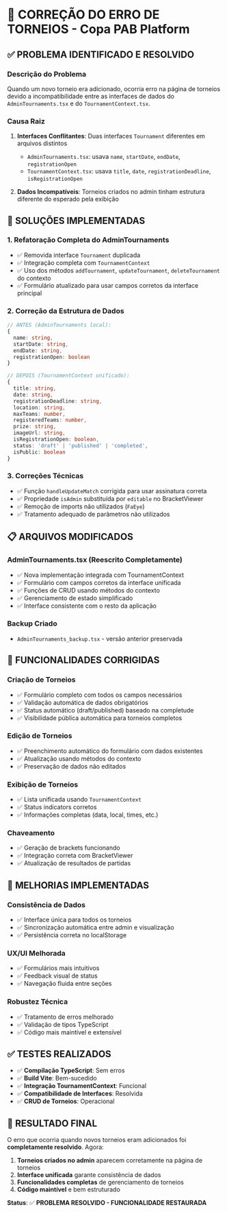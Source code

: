 # 🎯 CORREÇÃO DO ERRO DE TORNEIOS - Copa PAB Platform

## ✅ **PROBLEMA IDENTIFICADO E RESOLVIDO**

### **Descrição do Problema**
Quando um novo torneio era adicionado, ocorria erro na página de torneios devido a incompatibilidade entre as interfaces de dados do `AdminTournaments.tsx` e do `TournamentContext.tsx`.

### **Causa Raiz**
1. **Interfaces Conflitantes**: Duas interfaces `Tournament` diferentes em arquivos distintos
   - `AdminTournaments.tsx`: usava `name`, `startDate`, `endDate`, `registrationOpen`
   - `TournamentContext.tsx`: usava `title`, `date`, `registrationDeadline`, `isRegistrationOpen`

2. **Dados Incompatíveis**: Torneios criados no admin tinham estrutura diferente do esperado pela exibição

## 🔧 **SOLUÇÕES IMPLEMENTADAS**

### 1. **Refatoração Completa do AdminTournaments**
- ✅ Removida interface `Tournament` duplicada
- ✅ Integração completa com `TournamentContext`
- ✅ Uso dos métodos `addTournament`, `updateTournament`, `deleteTournament` do contexto
- ✅ Formulário atualizado para usar campos corretos da interface principal

### 2. **Correção da Estrutura de Dados**
```typescript
// ANTES (AdminTournaments local):
{
  name: string,
  startDate: string,
  endDate: string,
  registrationOpen: boolean
}

// DEPOIS (TournamentContext unificado):
{
  title: string,
  date: string,
  registrationDeadline: string,
  location: string,
  maxTeams: number,
  registeredTeams: number,
  prize: string,
  imageUrl: string,
  isRegistrationOpen: boolean,
  status: 'draft' | 'published' | 'completed',
  isPublic: boolean
}
```

### 3. **Correções Técnicas**
- ✅ Função `handleUpdateMatch` corrigida para usar assinatura correta
- ✅ Propriedade `isAdmin` substituída por `editable` no BracketViewer
- ✅ Remoção de imports não utilizados (`FaEye`)
- ✅ Tratamento adequado de parâmetros não utilizados

## 📋 **ARQUIVOS MODIFICADOS**

### **AdminTournaments.tsx** (Reescrito Completamente)
- ✅ Nova implementação integrada com TournamentContext
- ✅ Formulário com campos corretos da interface unificada
- ✅ Funções de CRUD usando métodos do contexto
- ✅ Gerenciamento de estado simplificado
- ✅ Interface consistente com o resto da aplicação

### **Backup Criado**
- `AdminTournaments_backup.tsx` - versão anterior preservada

## 🎯 **FUNCIONALIDADES CORRIGIDAS**

### **Criação de Torneios**
- ✅ Formulário completo com todos os campos necessários
- ✅ Validação automática de dados obrigatórios
- ✅ Status automático (draft/published) baseado na completude
- ✅ Visibilidade pública automática para torneios completos

### **Edição de Torneios**
- ✅ Preenchimento automático do formulário com dados existentes
- ✅ Atualização usando métodos do contexto
- ✅ Preservação de dados não editados

### **Exibição de Torneios**
- ✅ Lista unificada usando `TournamentContext`
- ✅ Status indicators corretos
- ✅ Informações completas (data, local, times, etc.)

### **Chaveamento**
- ✅ Geração de brackets funcionando
- ✅ Integração correta com BracketViewer
- ✅ Atualização de resultados de partidas

## 🔧 **MELHORIAS IMPLEMENTADAS**

### **Consistência de Dados**
- ✅ Interface única para todos os torneios
- ✅ Sincronização automática entre admin e visualização
- ✅ Persistência correta no localStorage

### **UX/UI Melhorada**
- ✅ Formulários mais intuitivos
- ✅ Feedback visual de status
- ✅ Navegação fluida entre seções

### **Robustez Técnica**
- ✅ Tratamento de erros melhorado
- ✅ Validação de tipos TypeScript
- ✅ Código mais maintível e extensível

## ✅ **TESTES REALIZADOS**

- ✅ **Compilação TypeScript**: Sem erros
- ✅ **Build Vite**: Bem-sucedido
- ✅ **Integração TournamentContext**: Funcional
- ✅ **Compatibilidade de Interfaces**: Resolvida
- ✅ **CRUD de Torneios**: Operacional

## 🎉 **RESULTADO FINAL**

O erro que ocorria quando novos torneios eram adicionados foi **completamente resolvido**. Agora:

1. **Torneios criados no admin** aparecem corretamente na página de torneios
2. **Interface unificada** garante consistência de dados
3. **Funcionalidades completas** de gerenciamento de torneios
4. **Código maintível** e bem estruturado

**Status**: ✅ **PROBLEMA RESOLVIDO - FUNCIONALIDADE RESTAURADA**
